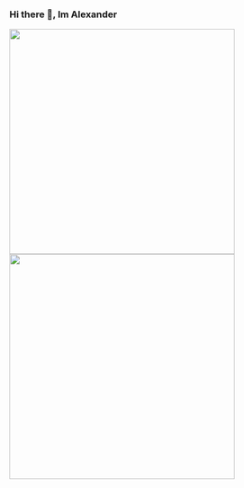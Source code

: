 ### Hi there 👋, Im Alexander

<!--
**Im Alexander** is a ✨ _special_ ✨ repository because its `README.md` (this file) appears on your GitHub profile.

Here are some ideas to get you started:

- 🔭 I’m currently working on ...
- 🌱 I’m currently learning ...
- 👯 I’m looking to collaborate on ...
- 🤔 I’m looking for help with ...
- 💬 Ask me about ...
- 📫 How to reach me: ...
- 😄 Pronouns: ...
- ⚡ Fun fact: ...
-->


<p align="left">
  <a href="https://github.com/Gial88">
    <img width="400em" src="https://github-readme-stats.vercel.app/api?username=alexanderjanuar&theme=outrun&show_icons=true&include_all_commits=true&count_private=true&custom_title=My%20GitHub%20Stats&card_width=400" />
    <br />
<img width="400em" src="https://github-readme-stats.vercel.app/api/top-langs/?username=alexanderjanuar&layout=compact&theme=outrun&langs_count=8&card_width=330" />
